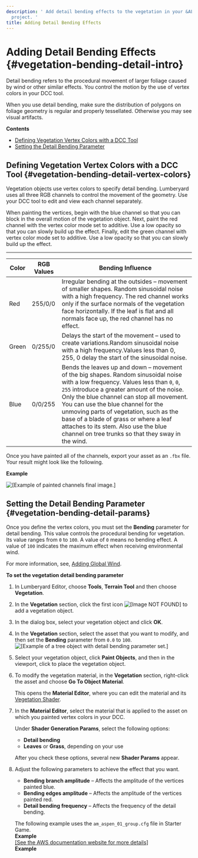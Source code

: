 ```yaml
---
description: ' Add detail bending effects to the vegetation in your &ALYlong; game
  project. '
title: Adding Detail Bending Effects
---
```

# Adding Detail Bending Effects {#vegetation-bending-detail-intro}

Detail bending refers to the procedural movement of larger foliage caused by wind or other similar effects\. You control the motion by the use of vertex colors in your DCC tool\. 

When you use detail bending, make sure the distribution of polygons on foliage geometry is regular and properly tessellated\. Otherwise you may see visual artifacts\.

**Contents**
+ [Defining Vegetation Vertex Colors with a DCC Tool](#vegetation-bending-detail-vertex-colors)
+ [Setting the Detail Bending Parameter](#vegetation-bending-detail-params)

## Defining Vegetation Vertex Colors with a DCC Tool {#vegetation-bending-detail-vertex-colors}

Vegetation objects use vertex colors to specify detail bending\. Lumberyard uses all three RGB channels to control the movement of the geometry\. Use your DCC tool to edit and view each channel separately\.

When painting the vertices, begin with the blue channel so that you can block in the overall motion of the vegetation object\. Next, paint the red channel with the vertex color mode set to additive\. Use a low opacity so that you can slowly build up the effect\. Finally, edit the green channel with vertex color mode set to additive\. Use a low opacity so that you can slowly build up the effect\.


****  

| Color | RGB Values | Bending Influence | 
| --- | --- | --- | 
| Red | 255/0/0 |  Irregular bending at the outsides – movement of smaller shapes\. Random sinusoidal noise with a high frequency\. The red channel works only if the surface normals of the vegetation face horizontally\. If the leaf is flat and all normals face up, the red channel has no effect\.  | 
| Green | 0/255/0 | Delays the start of the movement – used to create variations\.Random sinusoidal noise with a high frequency\.Values less than 0, 255, 0 delay the start of the sinusoidal noise\. | 
| Blue | 0/0/255 |  Bends the leaves up and down – movement of the big shapes\. Random sinusoidal noise with a low frequency\. Values less than `0`, `0`, `255` introduce a greater amount of the noise\. Only the blue channel can stop all movement\. You can use the blue channel for the unmoving parts of vegetation, such as the base of a blade of grass or where a leaf attaches to its stem\. Also use the blue channel on tree trunks so that they sway in the wind\.  | 

Once you have painted all of the channels, export your asset as an `.fbx` file\. Your result might look like the following\.

**Example**  

![\[Example of painted channels final image.\]](/images/userguide/vegetation/vegetation-bending-channels.png)

## Setting the Detail Bending Parameter {#vegetation-bending-detail-params}

Once you define the vertex colors, you must set the **Bending** parameter for detail bending\. This value controls the procedural bending for vegetation\. Its value ranges from `0` to `100`\. A value of `0` means no bending effect\. A value of `100` indicates the maximum effect when receiving environmental wind\. 

For more information, see, [Adding Global Wind](/docs/userguide/weather/wind-global.md)\.

**To set the vegetation detail bending parameter**

1. In Lumberyard Editor, choose **Tools**, **Terrain Tool** and then choose **Vegetation**\.

1. In the **Vegetation** section, click the first icon ![\[Image NOT FOUND\]](/images/userguide/vegetation/vegetation-editor-object-icon.png) to add a vegetation object\.

1. In the dialog box, select your vegetation object and click **OK**\.

1. In the **Vegetation** section, select the asset that you want to modify, and then set the **Bending** parameter from `0.0` to `100`\.  
![\[Example of a tree object with detail bending parameter set.\]](/images/userguide/vegetation/vegetation-editor-object-select.png)

1. Select your vegetation object, click **Paint Objects**, and then in the viewport, click to place the vegetation object\. 

1. To modify the vegetation material, in the **Vegetation** section, right\-click the asset and choose **Go To Object Material**\. 

   This opens the **Material Editor**, where you can edit the material and its [Vegetation Shader](/docs/userguide/shaders/vegetation.md)\.

1. In the **Material Editor**, select the material that is applied to the asset on which you painted vertex colors in your DCC\. 

   Under **Shader Generation Params**, select the following options:
   + **Detail bending**
   + **Leaves** or **Grass**, depending on your use

   After you check these options, several new **Shader Params** appear\.

1. Adjust the following parameters to achieve the effect that you want\.
   + **Bending branch amplitude** – Affects the amplitude of the vertices painted blue\.
   + **Bending edges amplitude** – Affects the amplitude of the vertices painted red\.
   + **Detail bending frequency** – Affects the frequency of the detail bending\.

   The following example uses the `am_aspen_01_group.cfg` file in Starter Game\.  
**Example**    
[\[See the AWS documentation website for more details\]](http://docs.aws.amazon.com/lumberyard/latest/userguide/vegetation-bending-detail-intro.html)  
**Example**  